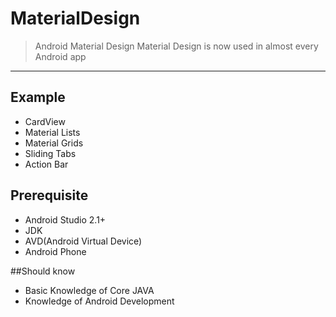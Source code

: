 # MaterialDesign
>Android Material Design
Material Design is now used in almost every Android app
*** 

## Example
- CardView 
- Material Lists
- Material Grids
- Sliding Tabs
- Action Bar

## Prerequisite 
- Android Studio 2.1+
- JDK
- AVD(Android Virtual Device)
- Android Phone

##Should know
- Basic Knowledge of Core JAVA
- Knowledge of Android Development
